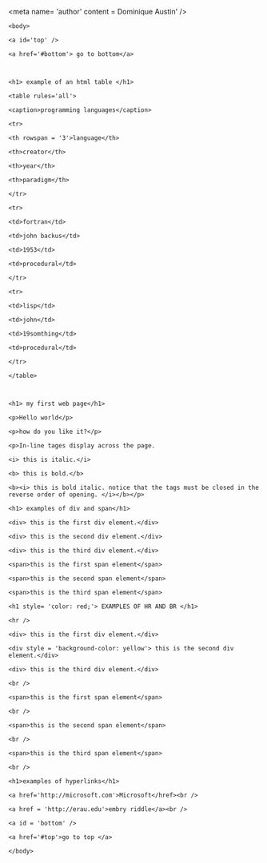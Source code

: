 <!DOCTYPE html>

<html>

  <head>

  <title> My First Web Page </title>

  <meta name= 'author' content = Dominique Austin' />

  <meta name = 'description' content = 'This is my first web page.' />

  <script>

  <! -- no script yet />

  </script>

  <style>

  <no style yet/>

  </style>

  </head>

    <body>

    <a id='top' />

    <a href='#bottom'> go to bottom</a>

    

    <h1> example of an html table </h1>

    <table rules='all'>

    <caption>programming languages</caption>

    <tr>

    <th rowspan = '3'>language</th>

    <th>creator</th>

    <th>year</th>

    <th>paradigm</th>

    </tr>

    <tr>

    <td>fortran</td>

    <td>john backus</td>

    <td>1953</td>

    <td>procedural</td>

    </tr>

    <tr>

    <td>lisp</td>

    <td>john</td>

    <td>19somthing</td>

    <td>procedural</td>

    </tr>

    </table>

    

    <h1> my first web page</h1>

    <p>Hello world</p>

    <p>how do you like it?</p>

    <p>In-line tages display across the page.

    <i> this is italic.</i>

    <b> this is bold.</b>

    <b><i> this is bold italic. notice that the tags must be closed in the reverse order of opening. </i></b></p>

    <h1> examples of div and span</h1>

    <div> this is the first div element.</div>

    <div> this is the second div element.</div>

    <div> this is the third div element.</div>

    <span>this is the first span element</span>

    <span>this is the second span element</span>

    <span>this is the third span element</span>

    <h1 style= 'color: red;'> EXAMPLES OF HR AND BR </h1>

    <hr />

    <div> this is the first div element.</div>

    <div style = 'background-color: yellow'> this is the second div element.</div>

    <div> this is the third div element.</div>

    <br />

    <span>this is the first span element</span>

    <br />

    <span>this is the second span element</span>

    <br />

    <span>this is the third span element</span>

    <br />

    <h1>examples of hyperlinks</h1>

    <a href='http://microsoft.com'>Microsoft</href><br />

    <a href = 'http://erau.edu'>embry riddle</a><br />

    <a id = 'bottom' />

    <a href='#top'>go to top </a>

    </body>

  </html>